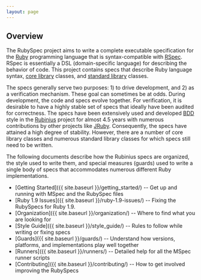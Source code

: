 ```yaml
---
layout: page
---
```


## Overview

The RubySpec project aims to write a complete executable specification for the
[Ruby](http://ruby-lang.org) programming language that is syntax-compatible
with [RSpec](http://rspec.info). RSpec is essentially a DSL (domain-specific
language) for describing the behavior of code. This project contains specs
that describe Ruby language syntax, [core library](http://ruby-doc.org/core)
classes, and [standard library](http://ruby-doc.org/stdlib) classes.

The specs generally serve two purposes: 1) to drive development, and 2) as a
verification mechanism. These goal can sometimes be at odds. During
development, the code and specs evolve together. For verification, it is
desirable to have a highly stable set of specs that ideally have been audited
for correctness. The specs have been extensively used and developed
[BDD](http://behaviour-driven.org/) style in the [Rubinius](http://rubini.us)
project for almost 4.5 years with numerous contributions by other projects
like [JRuby](http://jruby.org/). Consequently, the specs have
attained a high degree of stability. However, there are a number of core
library classes and numerous standard library classes for which specs still
need to be written.

The following documents describe how the Rubinius specs are organized, the
style used to write them, and special measures (guards) used to write a single
body of specs that accommodates numerous different Ruby implementations.

* [Getting Started]({{ site.baseurl }}/getting_started/) -- Get up and running with MSpec and the RubySpec files
* [Ruby 1.9 Issues]({{ site.baseurl }}/ruby-1.9-issues/) -- Fixing the RubySpecs for Ruby 1.9.
* [Organization]({{ site.baseurl }}/organization/) -- Where to find what you are looking for
* [Style Guide]({{ site.baseurl }}/style_guide/) -- Rules to follow while writing or fixing specs
* [Guards]({{ site.baseurl }}/guards/) -- Understand how versions, platforms, and implementations play well together
* [Runners]({{ site.baseurl }}/runners/) -- Detailed help for all the MSpec runner scripts
* [Contributing]({{ site.baseurl }}/contributing/) -- How to get involved improving the RubySpecs
